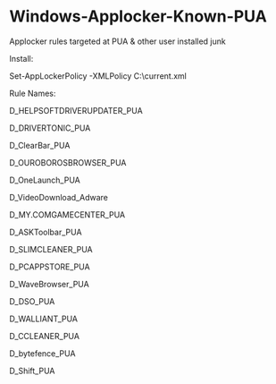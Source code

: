 # Windows-Applocker-Known-PUA
Applocker rules targeted at PUA &amp; other user installed junk


Install:

Set-AppLockerPolicy -XMLPolicy C:\current.xml


Rule Names:

D_HELPSOFTDRIVERUPDATER_PUA

D_DRIVERTONIC_PUA

D_ClearBar_PUA

D_OUROBOROSBROWSER_PUA

D_OneLaunch_PUA

D_VideoDownload_Adware

D_MY.COMGAMECENTER_PUA

D_ASKToolbar_PUA

D_SLIMCLEANER_PUA

D_PCAPPSTORE_PUA

D_WaveBrowser_PUA

D_DSO_PUA

D_WALLIANT_PUA

D_CCLEANER_PUA

D_bytefence_PUA

D_Shift_PUA
